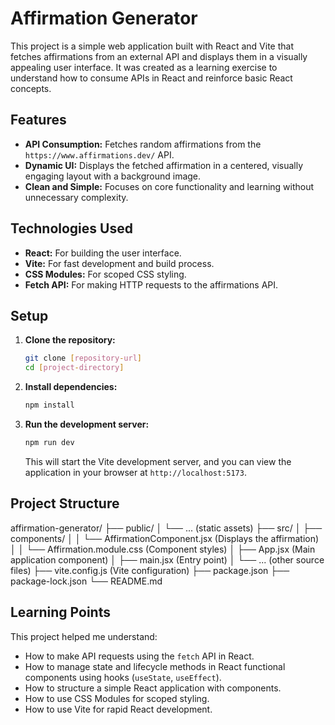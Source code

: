 # Affirmation Generator

This project is a simple web application built with React and Vite that fetches affirmations from an external API and displays them in a visually appealing user interface. It was created as a learning exercise to understand how to consume APIs in React and reinforce basic React concepts.

## Features

* **API Consumption:** Fetches random affirmations from the `https://www.affirmations.dev/` API.
* **Dynamic UI:** Displays the fetched affirmation in a centered, visually engaging layout with a background image.
* **Clean and Simple:** Focuses on core functionality and learning without unnecessary complexity.

## Technologies Used

* **React:** For building the user interface.
* **Vite:** For fast development and build process.
* **CSS Modules:** For scoped CSS styling.
* **Fetch API:** For making HTTP requests to the affirmations API.

## Setup

1.  **Clone the repository:**

    ```bash
    git clone [repository-url]
    cd [project-directory]
    ```

2.  **Install dependencies:**

    ```bash
    npm install
    ```

3.  **Run the development server:**

    ```bash
    npm run dev
    ```

    This will start the Vite development server, and you can view the application in your browser at `http://localhost:5173`.

## Project Structure

affirmation-generator/
├── public/
│   └── ... (static assets)
├── src/
│   ├── components/
│   │   └── AffirmationComponent.jsx (Displays the affirmation)
│   │   └── Affirmation.module.css (Component styles)
│   ├── App.jsx (Main application component)
│   ├── main.jsx (Entry point)
│   └── ... (other source files)
├── vite.config.js (Vite configuration)
├── package.json
├── package-lock.json
└── README.md

## Learning Points

This project helped me understand:

* How to make API requests using the `fetch` API in React.
* How to manage state and lifecycle methods in React functional components using hooks (`useState`, `useEffect`).
* How to structure a simple React application with components.
* How to use CSS Modules for scoped styling.
* How to use Vite for rapid React development.
